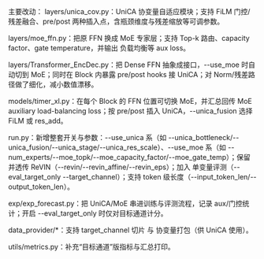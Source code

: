 主要改动：
layers/unica_cov.py：UniCA 协变量自适应模块；支持 FiLM 门控/残差融合、pre/post 两种插入点，含瓶颈维度与残差缩放等可调参数。

layers/moe_ffn.py：把原 FFN 换成 MoE 专家层；支持 Top-k 路由、capacity factor、gate temperature，并输出 负载均衡等 aux loss。

layers/Transformer_EncDec.py：把 Dense FFN 抽象成接口，--use_moe 时自动切到 MoE；同时在 Block 内暴露 pre/post hooks 接 UniCA；对 Norm/残差路径做了细化，减小数值漂移。

models/timer_xl.py：在每个 Block 的 FFN 位置可切换 MoE，并汇总回传 MoE auxiliary load-balancing loss；按 pre/post 插入 UniCA，--unica_fusion 选择 FiLM 或 res_add。

run.py：新增整套开关与参数：--use_unica 系（如 --unica_bottleneck/--unica_fusion/--unica_stage/--unica_res_scale）、--use_moe 系（如 --num_experts/--moe_topk/--moe_capacity_factor/--moe_gate_temp）；保留并透传 ReVIN（--revin/--revin_affine/--revin_eps）；加入 单变量评测（--eval_target_only --target_channel）；支持 token 级长度（--input_token_len/--output_token_len）。


exp/exp_forecast.py：把 UniCA/MoE 串进训练与评测流程，记录 aux/门控统计；开启 --eval_target_only 时仅对目标通道计分。

data_provider/*：支持 target_channel 切片 与 协变量打包（供 UniCA 使用）。

utils/metrics.py：补充“目标通道”版指标与汇总打印。
